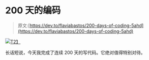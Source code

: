 # 200 天的编码

> 原文:[https://dev.to/flaviabastos/200-days-of-coding-5ahd](https://dev.to/flaviabastos/200-days-of-coding-5ahd)

[![](../Images/a537c848602dde2b1412b1a151b84380.png)T2】](https://res.cloudinary.com/practicaldev/image/fetch/s--0Yz-5dLr--/c_limit%2Cf_auto%2Cfl_progressive%2Cq_auto%2Cw_880/https://testfbdotblog.files.wordpress.com/2018/07/img_20180720_1848261471532215198391185.jpg%3Fw%3D620)

长话短说，今天我完成了连续 200 天的写代码。它绝对值得特别对待。